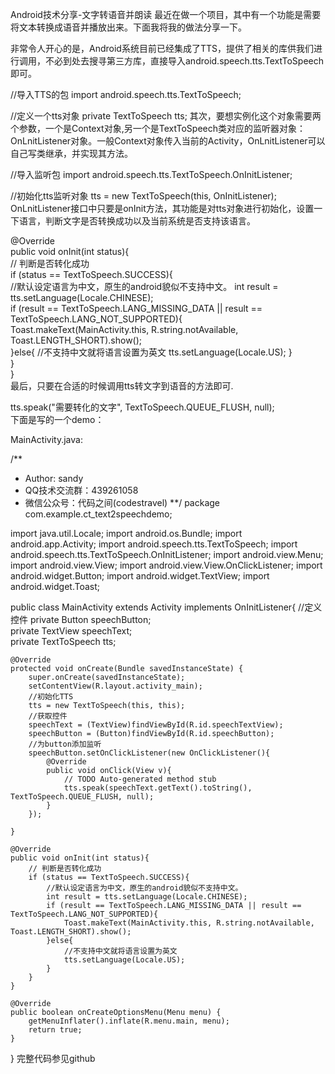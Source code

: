 Android技术分享-文字转语音并朗读
最近在做一个项目，其中有一个功能是需要将文本转换成语音并播放出来。下面我将我的做法分享一下。

非常令人开心的是，Android系统目前已经集成了TTS，提供了相关的库供我们进行调用，不必到处去搜寻第三方库，直接导入android.speech.tts.TextToSpeech即可。

//导入TTS的包
import android.speech.tts.TextToSpeech;  

//定义一个tts对象
private TextToSpeech tts;
其次，要想实例化这个对象需要两个参数，一个是Context对象,另一个是TextToSpeech类对应的监听器对象：OnLnitListener对象。一般Context对象传入当前的Activity，OnLnitListener可以自己写类继承，并实现其方法。

//导入监听包
import android.speech.tts.TextToSpeech.OnInitListener;  

//初始化tts监听对象
tts = new TextToSpeech(this, OnInitListener);  
OnLnitListener接口中只要是onInit方法，其功能是对tts对象进行初始化，设置一下语言，判断文字是否转换成功以及当前系统是否支持该语言。

@Override  
public void onInit(int status){  
    // 判断是否转化成功  
    if (status == TextToSpeech.SUCCESS){  
        //默认设定语言为中文，原生的android貌似不支持中文。
        int result = tts.setLanguage(Locale.CHINESE);  
        if (result == TextToSpeech.LANG_MISSING_DATA || result == TextToSpeech.LANG_NOT_SUPPORTED){  
            Toast.makeText(MainActivity.this, R.string.notAvailable, Toast.LENGTH_SHORT).show();  
        }else{
            //不支持中文就将语言设置为英文
            tts.setLanguage(Locale.US);
        }  
    }  
}  
最后，只要在合适的时候调用tts转文字到语音的方法即可.

tts.speak("需要转化的文字", TextToSpeech.QUEUE_FLUSH, null);  
下面是写的一个demo：

MainActivity.java:

/**
 * Author: sandy
 * QQ技术交流群：439261058
 * 微信公众号：代码之间(codestravel)
**/
package com.example.ct_text2speechdemo;

import java.util.Locale;
import android.os.Bundle;
import android.app.Activity;
import android.speech.tts.TextToSpeech;
import android.speech.tts.TextToSpeech.OnInitListener;
import android.view.Menu;
import android.view.View;
import android.view.View.OnClickListener;
import android.widget.Button;
import android.widget.TextView;
import android.widget.Toast;

public class MainActivity extends Activity implements OnInitListener{
	//定义控件
	private Button speechButton;  
    private TextView speechText;  
    private TextToSpeech tts;
	
    @Override
	protected void onCreate(Bundle savedInstanceState) {
		super.onCreate(savedInstanceState);
		setContentView(R.layout.activity_main);
		//初始化TTS
		tts = new TextToSpeech(this, this);
		//获取控件
		speechText = (TextView)findViewById(R.id.speechTextView);  
        speechButton = (Button)findViewById(R.id.speechButton);  
        //为button添加监听
        speechButton.setOnClickListener(new OnClickListener(){   
            @Override  
            public void onClick(View v){  
                // TODO Auto-generated method stub  
                tts.speak(speechText.getText().toString(), TextToSpeech.QUEUE_FLUSH, null);  
            }  
        });  
		
	}
    
    @Override  
    public void onInit(int status){  
        // 判断是否转化成功  
        if (status == TextToSpeech.SUCCESS){  
            //默认设定语言为中文，原生的android貌似不支持中文。
            int result = tts.setLanguage(Locale.CHINESE);  
            if (result == TextToSpeech.LANG_MISSING_DATA || result == TextToSpeech.LANG_NOT_SUPPORTED){  
                Toast.makeText(MainActivity.this, R.string.notAvailable, Toast.LENGTH_SHORT).show();  
            }else{
                //不支持中文就将语言设置为英文
                tts.setLanguage(Locale.US);
            }  
        }  
    }  

	@Override
	public boolean onCreateOptionsMenu(Menu menu) {
		getMenuInflater().inflate(R.menu.main, menu);
		return true;
	}
}
完整代码参见github
